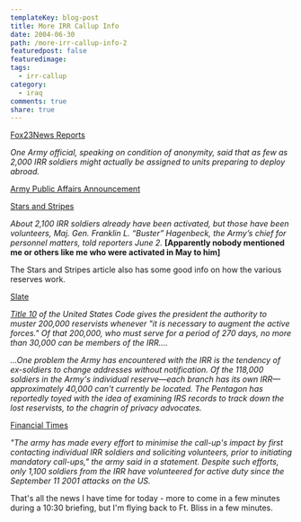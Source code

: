 ```yaml
---
templateKey: blog-post
title: More IRR Callup Info
date: 2004-06-30
path: /more-irr-callup-info-2
featuredpost: false
featuredimage:
tags:
  - irr-callup
category:
  - iraq
comments: true
share: true
---
```


[Fox23News Reports](http://www.fox23news.com/news/national/story.aspx?content_id=D277703A-99A5-43D0-88EA-86EBD311FECD)

_One Army official, speaking on condition of anonymity, said that as few as 2,000 IRR soldiers might actually be assigned to units preparing to deploy abroad._

[Army Public Affairs Announcement](http://www4.army.mil/ocpa/read.php?story_id_key=6114)

[Stars and Stripes](http://www.estripes.com/article.asp?section=104&article=23050)

_About 2,100 IRR soldiers already have been activated, but those have been volunteers, Maj. Gen. Franklin L. “Buster” Hagenbeck, the Army’s chief for personnel matters, told reporters June 2._ **\[Apparently nobody mentioned me or others like me who were activated in May to him\]**

The Stars and Stripes article also has some good info on how the various reserves work.

[Slate](http://slate.msn.com/id/2103118)

[_Title 10_](http://www4.law.cornell.edu/uscode/10/index.html) _of the United States Code gives the president the authority to muster 200,000 reservists whenever "it is necessary to augment the active forces." Of that 200,000, who must serve for a period of 270 days, no more than 30,000 can be members of the IRR...._

_...One problem the Army has encountered with the IRR is the tendency of ex-soldiers to change addresses without notification. Of the 118,000 soldiers in the Army's individual reserve—each branch has its own IRR—approximately 40,000 can't currently be located. The Pentagon has reportedly toyed with the idea of examining IRS records to track down the lost reservists, to the chagrin of privacy advocates._

[Financial Times](http://news.ft.com/servlet/ContentServer?pagename=FT.com/StoryFT/FullStory&c=StoryFT&cid=1087373361367)

_"The army has made every effort to minimise the call-up's impact by first contacting individual IRR soldiers and soliciting volunteers, prior to initiating mandatory call-ups," the army said in a statement. Despite such efforts, only 1,100 soldiers from the IRR have volunteered for active duty since the September 11 2001 attacks on the US._

That's all the news I have time for today - more to come in a few minutes during a 10:30 briefing, but I'm flying back to Ft. Bliss in a few minutes.
